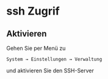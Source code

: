 # ssh Zugrif
## Aktivieren
Gehen Sie per Menü zu 
```
System → Einstellungen → Verwaltung
```
und aktivieren Sie den SSH-Server
